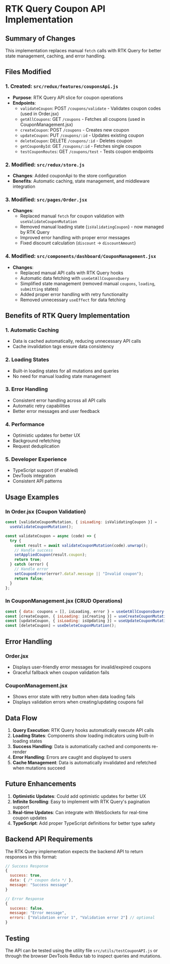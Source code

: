 # RTK Query Coupon API Implementation

## Summary of Changes

This implementation replaces manual `fetch` calls with RTK Query for better state management, caching, and error handling.

## Files Modified

### 1. Created: `src/redux/features/couponsApi.js`

- **Purpose**: RTK Query API slice for coupon operations
- **Endpoints**:
  - `validateCoupon`: POST `/coupons/validate` - Validates coupon codes (used in Order.jsx)
  - `getAllCoupons`: GET `/coupons` - Fetches all coupons (used in CouponManagement.jsx)
  - `createCoupon`: POST `/coupons` - Creates new coupon
  - `updateCoupon`: PUT `/coupons/:id` - Updates existing coupon
  - `deleteCoupon`: DELETE `/coupons/:id` - Deletes coupon
  - `getCouponById`: GET `/coupons/:id` - Fetches single coupon
  - `testCouponRoutes`: GET `/coupons/test` - Tests coupon endpoints

### 2. Modified: `src/redux/store.js`

- **Changes**: Added couponApi to the store configuration
- **Benefits**: Automatic caching, state management, and middleware integration

### 3. Modified: `src/pages/Order.jsx`

- **Changes**:
  - Replaced manual `fetch` for coupon validation with `useValidateCouponMutation`
  - Removed manual loading state (`isValidatingCoupon`) - now managed by RTK Query
  - Improved error handling with proper error messages
  - Fixed discount calculation (`discount` -> `discountAmount`)

### 4. Modified: `src/components/dashboard/CouponManagement.jsx`

- **Changes**:
  - Replaced manual API calls with RTK Query hooks
  - Automatic data fetching with `useGetAllCouponsQuery`
  - Simplified state management (removed manual `coupons`, `loading`, `submitting` states)
  - Added proper error handling with retry functionality
  - Removed unnecessary `useEffect` for data fetching

## Benefits of RTK Query Implementation

### 1. **Automatic Caching**

- Data is cached automatically, reducing unnecessary API calls
- Cache invalidation tags ensure data consistency

### 2. **Loading States**

- Built-in loading states for all mutations and queries
- No need for manual loading state management

### 3. **Error Handling**

- Consistent error handling across all API calls
- Automatic retry capabilities
- Better error messages and user feedback

### 4. **Performance**

- Optimistic updates for better UX
- Background refetching
- Request deduplication

### 5. **Developer Experience**

- TypeScript support (if enabled)
- DevTools integration
- Consistent API patterns

## Usage Examples

### In Order.jsx (Coupon Validation)

```javascript
const [validateCouponMutation, { isLoading: isValidatingCoupon }] =
  useValidateCouponMutation();

const validateCoupon = async (code) => {
  try {
    const result = await validateCouponMutation(code).unwrap();
    // Handle success
    setAppliedCoupon(result.coupon);
    return true;
  } catch (error) {
    // Handle error
    setCouponError(error?.data?.message || "Invalid coupon");
    return false;
  }
};
```

### In CouponManagement.jsx (CRUD Operations)

```javascript
const { data: coupons = [], isLoading, error } = useGetAllCouponsQuery();
const [createCoupon, { isLoading: isCreating }] = useCreateCouponMutation();
const [updateCoupon, { isLoading: isUpdating }] = useUpdateCouponMutation();
const [deleteCoupon] = useDeleteCouponMutation();
```

## Error Handling

### Order.jsx

- Displays user-friendly error messages for invalid/expired coupons
- Graceful fallback when coupon validation fails

### CouponManagement.jsx

- Shows error state with retry button when data loading fails
- Displays validation errors when creating/updating coupons fail

## Data Flow

1. **Query Execution**: RTK Query hooks automatically execute API calls
2. **Loading States**: Components show loading indicators using built-in loading states
3. **Success Handling**: Data is automatically cached and components re-render
4. **Error Handling**: Errors are caught and displayed to users
5. **Cache Management**: Data is automatically invalidated and refetched when mutations succeed

## Future Enhancements

1. **Optimistic Updates**: Could add optimistic updates for better UX
2. **Infinite Scrolling**: Easy to implement with RTK Query's pagination support
3. **Real-time Updates**: Can integrate with WebSockets for real-time coupon updates
4. **TypeScript**: Add proper TypeScript definitions for better type safety

## Backend API Requirements

The RTK Query implementation expects the backend API to return responses in this format:

```javascript
// Success Response
{
  success: true,
  data: { /* coupon data */ },
  message: "Success message"
}

// Error Response
{
  success: false,
  message: "Error message",
  errors: ["Validation error 1", "Validation error 2"] // optional
}
```

## Testing

The API can be tested using the utility file `src/utils/testCouponAPI.js` or through the browser DevTools Redux tab to inspect queries and mutations.
